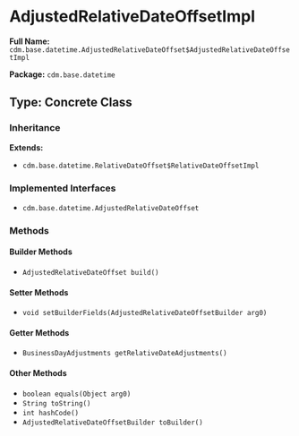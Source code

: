 # AdjustedRelativeDateOffsetImpl

**Full Name:** `cdm.base.datetime.AdjustedRelativeDateOffset$AdjustedRelativeDateOffsetImpl`

**Package:** `cdm.base.datetime`

## Type: Concrete Class

### Inheritance

**Extends:**
- `cdm.base.datetime.RelativeDateOffset$RelativeDateOffsetImpl`

### Implemented Interfaces

- `cdm.base.datetime.AdjustedRelativeDateOffset`

### Methods

#### Builder Methods

- `AdjustedRelativeDateOffset build()`

#### Setter Methods

- `void setBuilderFields(AdjustedRelativeDateOffsetBuilder arg0)`

#### Getter Methods

- `BusinessDayAdjustments getRelativeDateAdjustments()`

#### Other Methods

- `boolean equals(Object arg0)`
- `String toString()`
- `int hashCode()`
- `AdjustedRelativeDateOffsetBuilder toBuilder()`

